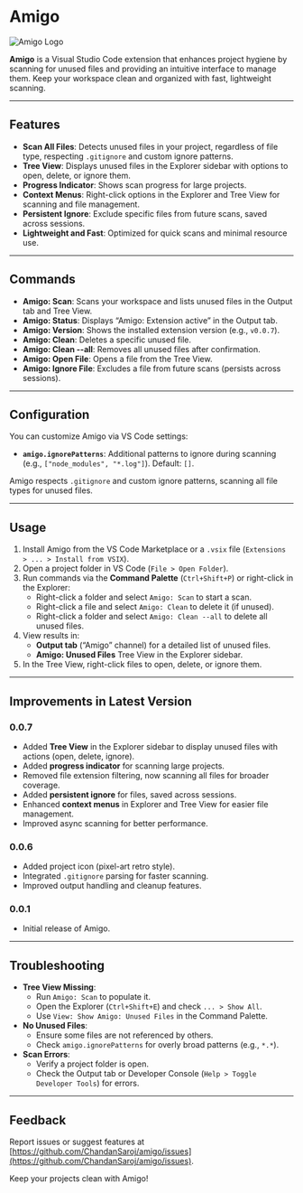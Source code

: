 # Amigo

![Amigo Logo](images/icon.png)

**Amigo** is a Visual Studio Code extension that enhances project hygiene by scanning for unused files and providing an intuitive interface to manage them. Keep your workspace clean and organized with fast, lightweight scanning.

---

## Features
- **Scan All Files**: Detects unused files in your project, regardless of file type, respecting `.gitignore` and custom ignore patterns.
- **Tree View**: Displays unused files in the Explorer sidebar with options to open, delete, or ignore them.
- **Progress Indicator**: Shows scan progress for large projects.
- **Context Menus**: Right-click options in the Explorer and Tree View for scanning and file management.
- **Persistent Ignore**: Exclude specific files from future scans, saved across sessions.
- **Lightweight and Fast**: Optimized for quick scans and minimal resource use.

---

## Commands
- **Amigo: Scan**: Scans your workspace and lists unused files in the Output tab and Tree View.
- **Amigo: Status**: Displays “Amigo: Extension active” in the Output tab.
- **Amigo: Version**: Shows the installed extension version (e.g., `v0.0.7`).
- **Amigo: Clean**: Deletes a specific unused file.
- **Amigo: Clean --all**: Removes all unused files after confirmation.
- **Amigo: Open File**: Opens a file from the Tree View.
- **Amigo: Ignore File**: Excludes a file from future scans (persists across sessions).

---

## Configuration
You can customize Amigo via VS Code settings:
- **`amigo.ignorePatterns`**: Additional patterns to ignore during scanning (e.g., `["node_modules", "*.log"]`). Default: `[]`.

Amigo respects `.gitignore` and custom ignore patterns, scanning all file types for unused files.

---

## Usage
1. Install Amigo from the VS Code Marketplace or a `.vsix` file (`Extensions > ... > Install from VSIX`).
2. Open a project folder in VS Code (`File > Open Folder`).
3. Run commands via the **Command Palette** (`Ctrl+Shift+P`) or right-click in the Explorer:
   - Right-click a folder and select `Amigo: Scan` to start a scan.
   - Right-click a file and select `Amigo: Clean` to delete it (if unused).
   - Right-click a folder and select `Amigo: Clean --all` to delete all unused files.
4. View results in:
   - **Output tab** (“Amigo” channel) for a detailed list of unused files.
   - **Amigo: Unused Files** Tree View in the Explorer sidebar.
5. In the Tree View, right-click files to open, delete, or ignore them.

---

## Improvements in Latest Version
### 0.0.7
- Added **Tree View** in the Explorer sidebar to display unused files with actions (open, delete, ignore).
- Added **progress indicator** for scanning large projects.
- Removed file extension filtering, now scanning all files for broader coverage.
- Added **persistent ignore** for files, saved across sessions.
- Enhanced **context menus** in Explorer and Tree View for easier file management.
- Improved async scanning for better performance.

### 0.0.6
- Added project icon (pixel-art retro style).
- Integrated `.gitignore` parsing for faster scanning.
- Improved output handling and cleanup features.

### 0.0.1
- Initial release of Amigo.

---

## Troubleshooting
- **Tree View Missing**:
  - Run `Amigo: Scan` to populate it.
  - Open the Explorer (`Ctrl+Shift+E`) and check `... > Show All`.
  - Use `View: Show Amigo: Unused Files` in the Command Palette.
- **No Unused Files**:
  - Ensure some files are not referenced by others.
  - Check `amigo.ignorePatterns` for overly broad patterns (e.g., `*.*`).
- **Scan Errors**:
  - Verify a project folder is open.
  - Check the Output tab or Developer Console (`Help > Toggle Developer Tools`) for errors.

---

## Feedback
Report issues or suggest features at [https://github.com/ChandanSaroj/amigo/issues](https://github.com/ChandanSaroj/amigo/issues).

Keep your projects clean with Amigo!
